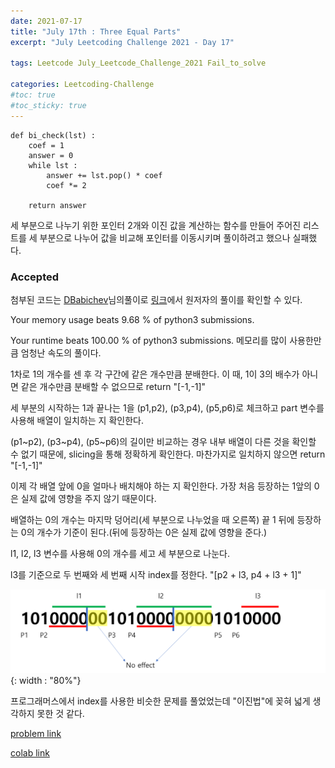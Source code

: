 ```yaml
---
date: 2021-07-17
title: "July 17th : Three Equal Parts"
excerpt: "July Leetcoding Challenge 2021 - Day 17"

tags: Leetcode July_Leetcode_Challenge_2021 Fail_to_solve

categories: Leetcoding-Challenge
#toc: true
#toc_sticky: true
---
```


```
def bi_check(lst) :
    coef = 1
    answer = 0
    while lst :
        answer += lst.pop() * coef
        coef *= 2

    return answer
```

세 부분으로 나누기 위한 포인터 2개와 이진 값을 계산하는 함수를 만들어 주어진 리스트를 세 부분으로 나누어 값을 비교해 포인터를 이동시키며 풀이하려고 했으나 실패했다.

### Accepted

<script src="https://gist.github.com/1cg2cg3cg/8fa8cc948532cb334d8097a8f4a8fa5f.js"></script>


첨부된 코드는 [DBabichev](https://leetcode.com/DBabichev/)님의풀이로 [링크](https://leetcode.com/problems/three-equal-parts/discuss/1343665/Python-O(n)-fast-solution-explained)에서 원저자의 풀이를 확인할 수 있다.

Your memory usage beats 9.68 % of python3 submissions.

Your runtime beats 100.00 % of python3 submissions. 메모리를 많이 사용한만큼 엄청난 속도의 풀이다.


1차로 1의 개수를 센 후 각 구간에 같은 개수만큼 분배한다. 이 때, 1이 3의 배수가 아니면 같은 개수만큼 분배할 수 없으므로 return "[-1,-1]"

세 부분의 시작하는 1과 끝나는 1을 (p1,p2), (p3,p4), (p5,p6)로 체크하고 part 변수를 사용해 배열이 일치하는 지 확인한다.

(p1~p2), (p3~p4), (p5~p6)의 길이만 비교하는 경우 내부 배열이 다른 것을 확인할 수 없기 때문에, slicing을 통해 정확하게 확인한다. 마찬가지로 일치하지 않으면 return "[-1,-1]"

이제 각 배열 앞에 0을 얼마나 배치해야 하는 지 확인한다. 가장 처음 등장하는 1앞의 0은 실제 값에 영향을 주지 않기 때문이다.

배열하는 0의 개수는 마지막 덩어리(세 부분으로 나누었을 때 오른쪽) 끝 1 뒤에 등장하는 0의 개수가 기준이 된다.(뒤에 등장하는 0은 실제 값에 영향을 준다.)

l1, l2, l3 변수를 사용해 0의 개수를 세고 세 부분으로 나눈다.

l3를 기준으로 두 번째와 세 번째 시작 index를 정한다. "[p2 + l3, p4 + l3 + 1]"

![image](https://github.com/1cg2cg3cg/images/blob/main/leetcode/2021-07-18.png?raw=true) {: width : "80%"}


프로그래머스에서 index를 사용한 비슷한 문제를 풀었었는데 "이진법"에 꽂혀 넓게 생각하지 못한 것 같다.



[problem link](https://leetcode.com/problems/three-equal-parts/)

[colab link](https://colab.research.google.com/drive/1-3birOFpz1IPeotGViCPZiBaaCQgeU_N)


